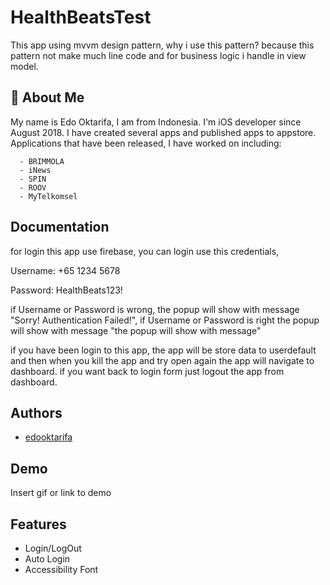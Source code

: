 
# HealthBeatsTest

This app using mvvm design pattern, why i use this pattern? because this pattern not make much line code and for business logic i handle in view model.


## 🚀 About Me
My name is Edo Oktarifa, I am from Indonesia. I'm iOS developer since August 2018. I have created several apps and published apps to appstore. Applications that have been released, I have worked on including:

```http
  - BRIMMOLA
  - iNews
  - SPIN
  - ROOV
  - MyTelkomsel
```
## Documentation

for login this app use firebase, you can login use this credentials,

Username: +65 1234 5678

Password: HealthBeats123! 

if Username or Password is wrong, the popup will show with message "Sorry! Authentication
Failed!", if Username or Password is right the popup will show with message "the popup will show with message"

if you have been login to this app, the app will be store data to userdefault and then when you kill the app and try open again the app will navigate to dashboard. if you want back to login form just logout the app from dashboard.


## Authors

- [edooktarifa](https://github.com/edooktarifa)


## Demo

Insert gif or link to demo


## Features

- Login/LogOut
- Auto Login
- Accessibility Font

